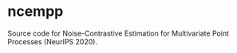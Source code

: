 # ncempp
Source code for Noise-Contrastive Estimation for Multivariate Point Processes (NeurIPS 2020).

